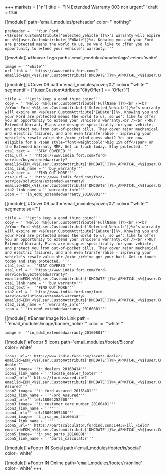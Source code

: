 +++
markets = ["in"]
title = '''IN Extended Warranty 003 non urgent'''
draft = true

[[module]]
path='email_modules/preheader'
color='''nothing'''

	preheader = '''Your Ford <%${user.CustomAttribute['Selected_Vehicle']}%>'s warranty will expire on <%${user.CustomAttribute['EWDate']}%>. Knowing you and your Ford are protected means the world to us, so we'd like to offer you an opportunity to extend your vehicle's warranty.'''

[[module]] #Header Logo
path='email_modules/header/logo'
color='white'

	image = '''white'''
	url_link = '''https://www.india.ford.com/?emailid=EDM_<%${user.CustomAttribute['DMCDATE']}%>_APMKTC4L_<%${user.CustomAttribute['DMCCAMPAIGN']}%>'''

[[module]] #Cover 06
path='email_modules/cover/02'
color='''white'''
segmentif = ["(user.CustomAttribute['CityOffer'] == 'Offer')"]

	title = '''Let's keep a good thing going'''
	copy = '''Hello <%${user.CustomAttribute['FullName']}%><br /><br />Your Ford <%${user.CustomAttribute['Selected_Vehicle']}%>'s warranty will expire on <%${user.CustomAttribute['EWDate']}%>. Knowing you and your Ford are protected means the world to us, so we'd like to offer you an opportunity to extend your vehicle's warranty.<br /><br />Our Extended Warranty Plans are designed specifically for your vehicle, and protect you from out-of-pocket bills. They cover major mechanical and electric failures, and are even transferrable - improving your vehicle's resale value.<br /><br />And guess what? You are now eligible for a <span style="font-weight:bold">big 15% off</span> on the Extended Warranty MRP. Get in touch today. Stay protected. '''
	cta1_text = '''STAY COVERED'''
	cta1_url = '''https://www.india.ford.com/ford-service/buyextendedwarranty?emailid=EDM_<%${user.CustomAttribute['DMCDATE']}%>_APMKTC4L_<%${user.CustomAttribute['DMCCAMPAIGN']}%>'''
	cta1_link_name = '''buy_warranty'''
	cta2_text = '''FIND OUT MORE'''
	cta2_url = '''http://www.india.ford.com/ford-service/solutions/extended-warranty?emailid=EDM_<%${user.CustomAttribute['DMCDATE']}%>_APMKTC4L_<%${user.CustomAttribute['DMCCAMPAIGN']}%>'''
	cta2_link_name = '''warranty_info'''
	icon = '''in_edm3_extendedwarranty_20160801'''

[[module]] #Cover 06
path='email_modules/cover/02'
color='''white'''
segmentelse=['']

	title = '''Let's keep a good thing going'''
	copy = '''Hello <%${user.CustomAttribute['FullName']}%><br /><br />Your Ford <%${user.CustomAttribute['Selected_Vehicle']}%>'s warranty will expire on <%${user.CustomAttribute['EWDate']}%>. Knowing you and your Ford are protected means the world to us, so we'd like to offer you an opportunity to extend your vehicle's warranty.<br /><br />Our Extended Warranty Plans are designed specifically for your vehicle, and protect you from out-of-pocket bills. They cover major mechanical and electric failures, and are even transferrable - improving your vehicle's resale value.<br /><br />We've got your back. Get in touch today and stay protected. '''
	cta1_text = '''STAY COVERED'''
	cta1_url = '''https://www.india.ford.com/ford-service/buyextendedwarranty?emailid=EDM_<%${user.CustomAttribute['DMCDATE']}%>_APMKTC4L_<%${user.CustomAttribute['DMCCAMPAIGN']}%>'''
	cta1_link_name = '''buy_warranty'''
	cta2_text = '''FIND OUT MORE'''
	cta2_url = '''http://www.india.ford.com/ford-service/solutions/extended-warranty?emailid=EDM_<%${user.CustomAttribute['DMCDATE']}%>_APMKTC4L_<%${user.CustomAttribute['DMCCAMPAIGN']}%>'''
	cta2_link_name = '''warranty_info'''
	icon = '''in_edm3_extendedwarranty_20160801'''

[[module]] #Banner Image No Link
path = '''email_modules/image/banner_nolink'''
color = '''white'''

	image = '''in_edm3_extendedwarranty_20160801'''

[[module]] #Footer 5 Icons
path='email_modules/footer/5icons'
color='white'

	icon1_url='''http://www.india.ford.com/locate-dealer?emailid=EDM_<%${user.CustomAttribute['DMCDATE']}%>_APMKTC4L_<%${user.CustomAttribute['DMCCAMPAIGN']}%>_locate-dealer'''
	icon1_image='''in_dealers_20160414'''
	icon1_link_name = '''locate_dealer_footer'''
	icon2_url='''https://fordassured.in/?emailid=EDM_<%${user.CustomAttribute['DMCDATE']}%>_APMKTC4L_<%${user.CustomAttribute['DMCCAMPAIGN']}%>_Ford-Assured'''
	icon2_image='''in_ford_assured_20160401'''
	icon2_link_name = '''Ford_Assured'''
	icon3_url='''tel:18004252500'''
	icon3_image='''in_customer_care_number_20160401'''
	icon3_link_name = ''''''
	icon4_url='''tel:18002097400'''
	icon4_image='''in_rsa_no_20160615'''
	icon4_link_name = ''''''
	icon5_url='''https://partscalculator.fordind.com:1443/Fill_Field?emailid=EDM_<%${user.CustomAttribute['DMCDATE']}%>_APMKTC4L_<%${user.CustomAttribute['DMCCAMPAIGN']}%>'''
	icon5_image='''in_svc_parts_20160801'''
	icon5_link_name = '''parts_calculator'''

[[module]] #Footer IN Social
path='email_modules/footer/in/social'
color='white'

[[module]] #Footer IN Online
path='email_modules/footer/in/online'
color='white'
+++
